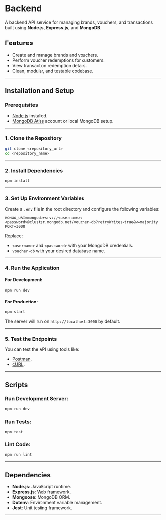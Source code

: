 # Backend

A backend API service for managing brands, vouchers, and transactions built using **Node.js**, **Express.js**, and **MongoDB**.

## Features
- Create and manage brands and vouchers.
- Perform voucher redemptions for customers.
- View transaction redemption details.
- Clean, modular, and testable codebase.

---

## Installation and Setup

### Prerequisites
- [Node.js](https://nodejs.org/) installed.
- [MongoDB Atlas](https://www.mongodb.com/cloud/atlas) account or local MongoDB setup.

---

### **1. Clone the Repository**
```bash
git clone <repository_url>
cd <repository_name>
```

---

### **2. Install Dependencies**
```bash
npm install
```

---

### **3. Set Up Environment Variables**
Create a `.env` file in the root directory and configure the following variables:

```env
MONGO_URI=mongodb+srv://<username>:<password>@cluster.mongodb.net/voucher-db?retryWrites=true&w=majority
PORT=3000
```

Replace:
- `<username>` and `<password>` with your MongoDB credentials.
- `voucher-db` with your desired database name.

---

### **4. Run the Application**
#### For Development:
```bash
npm run dev
```
#### For Production:
```bash
npm start
```

The server will run on `http://localhost:3000` by default.

---

### **5. Test the Endpoints**
You can test the API using tools like:
- [Postman](https://www.postman.com/).
- [cURL](https://curl.se/).

---

## Scripts

### Run Development Server:
```bash
npm run dev
```

### Run Tests:
```bash
npm test
```

### Lint Code:
```bash
npm run lint
```

---

## Dependencies
- **Node.js**: JavaScript runtime.
- **Express.js**: Web framework.
- **Mongoose**: MongoDB ORM.
- **Dotenv**: Environment variable management.
- **Jest**: Unit testing framework.

---
